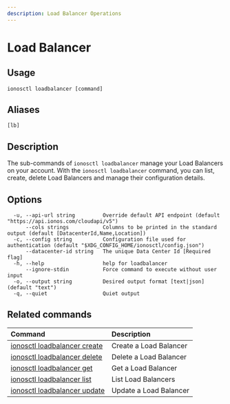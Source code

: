 ```yaml
---
description: Load Balancer Operations
---
```


# Load Balancer

## Usage

```text
ionosctl loadbalancer [command]
```

## Aliases

```text
[lb]
```

## Description

The sub-commands of `ionosctl loadbalancer` manage your Load Balancers on your account. With the `ionosctl loadbalancer` command, you can list, create, delete Load Balancers and manage their configuration details.

## Options

```text
  -u, --api-url string         Override default API endpoint (default "https://api.ionos.com/cloudapi/v5")
      --cols strings           Columns to be printed in the standard output (default [DatacenterId,Name,Location])
  -c, --config string          Configuration file used for authentication (default "$XDG_CONFIG_HOME/ionosctl/config.json")
      --datacenter-id string   The unique Data Center Id [Required flag]
  -h, --help                   help for loadbalancer
      --ignore-stdin           Force command to execute without user input
  -o, --output string          Desired output format [text|json] (default "text")
  -q, --quiet                  Quiet output
```

## Related commands

| Command | Description |
| :--- | :--- |
| [ionosctl loadbalancer create](create.md) | Create a Load Balancer |
| [ionosctl loadbalancer delete](delete.md) | Delete a Load Balancer |
| [ionosctl loadbalancer get](get.md) | Get a Load Balancer |
| [ionosctl loadbalancer list](list.md) | List Load Balancers |
| [ionosctl loadbalancer update](update.md) | Update a Load Balancer |

